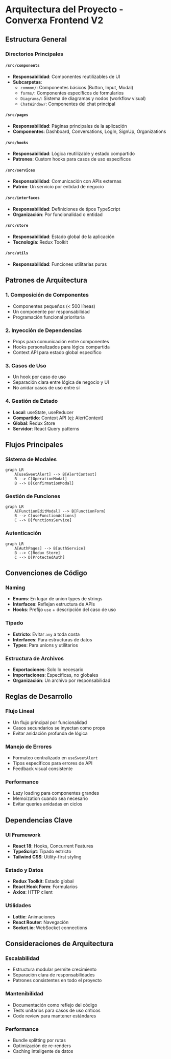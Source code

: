 # Arquitectura del Proyecto - Converxa Frontend V2

## Estructura General

### Directorios Principales

#### `/src/components`
- **Responsabilidad**: Componentes reutilizables de UI
- **Subcarpetas**:
  - `common/`: Componentes básicos (Button, Input, Modal)
  - `forms/`: Componentes específicos de formularios
  - `Diagrams/`: Sistema de diagramas y nodos (workflow visual)
  - `ChatWindow/`: Componentes del chat principal

#### `/src/pages`
- **Responsabilidad**: Páginas principales de la aplicación
- **Componentes**: Dashboard, Conversations, LogIn, SignUp, Organizations

#### `/src/hooks`
- **Responsabilidad**: Lógica reutilizable y estado compartido
- **Patrones**: Custom hooks para casos de uso específicos

#### `/src/services`
- **Responsabilidad**: Comunicación con APIs externas
- **Patrón**: Un servicio por entidad de negocio

#### `/src/interfaces`
- **Responsabilidad**: Definiciones de tipos TypeScript
- **Organización**: Por funcionalidad o entidad

#### `/src/store`
- **Responsabilidad**: Estado global de la aplicación
- **Tecnología**: Redux Toolkit

#### `/src/utils`
- **Responsabilidad**: Funciones utilitarias puras

## Patrones de Arquitectura

### 1. Composición de Componentes
- Componentes pequeños (< 500 líneas)
- Un componente por responsabilidad
- Programación funcional prioritaria

### 2. Inyección de Dependencias
- Props para comunicación entre componentes
- Hooks personalizados para lógica compartida
- Context API para estado global específico

### 3. Casos de Uso
- Un hook por caso de uso
- Separación clara entre lógica de negocio y UI
- No anidar casos de uso entre sí

### 4. Gestión de Estado
- **Local**: useState, useReducer
- **Compartido**: Context API (ej: AlertContext)
- **Global**: Redux Store
- **Servidor**: React Query patterns

## Flujos Principales

### Sistema de Modales
```mermaid
graph LR
    A[useSweetAlert] --> B[AlertContext]
    B --> C[OperationModal]
    B --> D[ConfirmationModal]
```

### Gestión de Funciones
```mermaid
graph LR
    A[FunctionEditModal] --> B[FunctionForm]
    B --> C[useFunctionActions]
    C --> D[functionsService]
```

### Autenticación
```mermaid
graph LR
    A[AuthPages] --> B[authService]
    B --> C[Redux Store]
    C --> D[ProtectedAuth]
```

## Convenciones de Código

### Naming
- **Enums**: En lugar de union types de strings
- **Interfaces**: Reflejan estructura de APIs
- **Hooks**: Prefijo `use` + descripción del caso de uso

### Tipado
- **Estricto**: Evitar `any` a toda costa
- **Interfaces**: Para estructuras de datos
- **Types**: Para unions y utilitarios

### Estructura de Archivos
- **Exportaciones**: Solo lo necesario
- **Importaciones**: Específicas, no globales
- **Organización**: Un archivo por responsabilidad

## Reglas de Desarrollo

### Flujo Lineal
- Un flujo principal por funcionalidad
- Casos secundarios se inyectan como props
- Evitar anidación profunda de lógica

### Manejo de Errores
- Formateo centralizado en `useSweetAlert`
- Tipos específicos para errores de API
- Feedback visual consistente

### Performance
- Lazy loading para componentes grandes
- Memoization cuando sea necesario
- Evitar queries anidadas en ciclos

## Dependencias Clave

### UI Framework
- **React 18**: Hooks, Concurrent Features
- **TypeScript**: Tipado estricto
- **Tailwind CSS**: Utility-first styling

### Estado y Datos
- **Redux Toolkit**: Estado global
- **React Hook Form**: Formularios
- **Axios**: HTTP client

### Utilidades
- **Lottie**: Animaciones
- **React Router**: Navegación
- **Socket.io**: WebSocket connections

## Consideraciones de Arquitectura

### Escalabilidad
- Estructura modular permite crecimiento
- Separación clara de responsabilidades
- Patrones consistentes en todo el proyecto

### Mantenibilidad
- Documentación como reflejo del código
- Tests unitarios para casos de uso críticos
- Code review para mantener estándares

### Performance
- Bundle splitting por rutas
- Optimización de re-renders
- Caching inteligente de datos

